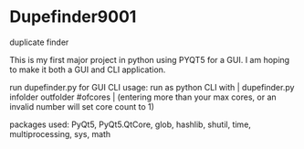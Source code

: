 # Dupefinder9001
duplicate finder

This is my first major project in python using PYQT5 for a GUI. I am hoping to make it both a GUI and CLI application.

run dupefinder.py for GUI
CLI usage: run as python CLI with | dupefinder.py infolder outfolder #ofcores | (entering more than your max cores, or an invalid number will set core count to 1)

packages used: PyQt5, PyQt5.QtCore, glob, hashlib, shutil, time, multiprocessing, sys, math
